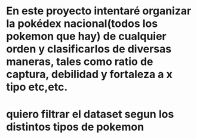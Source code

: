 # En este proyecto intentaré organizar la pokédex nacional(todos los pokemon que hay) de cualquier orden y clasificarlos de diversas maneras, tales como ratio de captura, debilidad y fortaleza a x tipo etc,etc.
# quiero filtrar el dataset segun los distintos tipos de pokemon 
